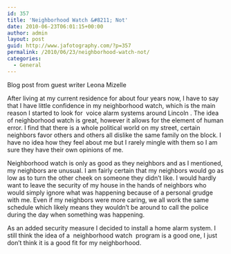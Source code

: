 ```yaml
---
id: 357
title: 'Neighborhood Watch &#8211; Not'
date: 2010-06-23T06:01:15+00:00
author: admin
layout: post
guid: http://www.jafotography.com/?p=357
permalink: /2010/06/23/neighborhood-watch-not/
categories:
  - General
---
```

Blog post from guest writer Leona Mizelle

After living at my current residence for about four years now, I have to say that I have little confidence in my neighborhood watch, which is the main reason I started to look for &nbsp;voice alarm systems around Lincoln&nbsp;. The idea of neighborhood watch is great, however it allows for the element of human error. I find that there is a whole political world on my street, certain neighbors favor others and others all dislike the same family on the block. I have no idea how they feel about me but I rarely mingle with them so I am sure they have their own opinions of me.

Neighborhood watch is only as good as they neighbors and as I mentioned, my neighbors are unusual. I am fairly certain that my neighbors would go as low as to turn the other cheek on someone they didn&#8217;t like. I would hardly want to leave the security of my house in the hands of neighbors who would simply ignore what was happening because of a personal grudge with me. Even if my neighbors were more caring, we all work the same schedule which likely means they wouldn&#8217;t be around to call the police during the day when something was happening.

As an added security measure I decided to install a home alarm system. I still think the idea of a &nbsp;neighborhood watch&nbsp; program is a good one, I just don&#8217;t think it is a good fit for my neighborhood.
